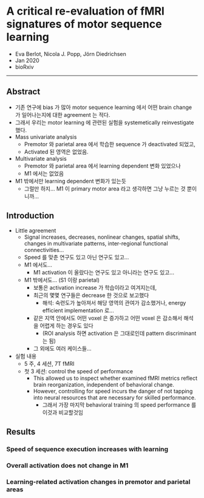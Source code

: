 # A critical re-evaluation of fMRI signatures of motor sequence learning

* Eva Berlot, Nicola J. Popp, Jörn Diedrichsen
* Jan 2020
* bioRxiv

---

## Abstract

* 기존 연구에 bias 가 많아 motor sequence learning 에서 어떤 brain change 가 일어나는지에 대한 agreement 는 적다.
* 그래서 우리는 motor learning 에 관련된 실험을 systemetically reinvestigate 했다.
* Mass univariate analysis
  * Premotor 와 parietal area 에서 학습한 sequence 가 deactivated 되었고,
  * Activated 된 영역은 없었음.
* Multivariate analysis
  * Premotor 와 parietal area 에서 learning dependent 변화 있었으나
  * M1 에서는 없었음
* M1 밖에서만 learning dependent 변화가 있는듯
  * 그럴만 하지... M1 이 primary motor area 라고 생각하면 그냥 누르는 것 뿐이니까...



## Introduction

* Little agreement
  * Signal increases, decreases, nonlinear changes, spatial shifts, changes in multivariate patterns, inter-regional functional connectivities...
  * Speed 를 맞춘 연구도 있고 아닌 연구도 있고...
  * M1 에서도...
    * M1 activation 이 올랐다는 연구도 있고 아니라는 연구도 있고...
  * M1 밖에서도... (S1 이랑 parietal)
    * 보통은 activation increase 가 학습이라고 여겨지는데,
    * 최근의 몇몇 연구들은 decrease 한 것으로 보고했다
      * 해석: 숙련도가 높아져서 해당 영역의 관여가 감소했거나, energy efficient implementation 로...
    * 같은 지역 안에서도 어떤 voxel 은 증가하고 어떤 voxel 은 감소해서 해석을 어렵게 하는 경우도 있다
      * (ROI analysis 하면 activation 은 그대로인데 pattern discriminant 는 됨)
    * 그 외에도 여러 케이스들...
* 실험 내용
  * 5 주, 4 세션, 7T fMRI
  * 첫 3 세션: control the speed of performance
    * This allowed us to inspect whether examined fMRI metrics reflect brain reorganization, independent of behavioral change.
    * However, controlling for speed incurs the danger of not tapping into neural resources that are necessary for skilled performance.
      * 그래서 가장 마지막 behavioral training 의 speed performance 를 이것과 비교할것임



## Results

### Speed of sequence execution increases with learning

### Overall activation does not change in M1

### Learning-related activation changes in premotor and parietal areas

